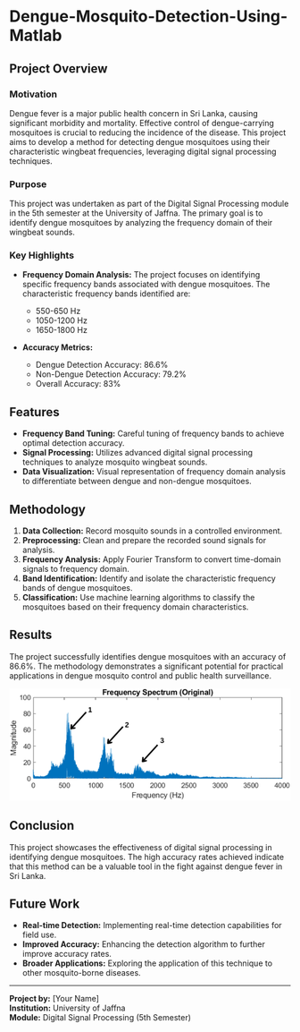 # Dengue-Mosquito-Detection-Using-Matlab

## Project Overview

### Motivation
Dengue fever is a major public health concern in Sri Lanka, causing significant morbidity and mortality. Effective control of dengue-carrying mosquitoes is crucial to reducing the incidence of the disease. This project aims to develop a method for detecting dengue mosquitoes using their characteristic wingbeat frequencies, leveraging digital signal processing techniques.

### Purpose
This project was undertaken as part of the Digital Signal Processing module in the 5th semester at the University of Jaffna. The primary goal is to identify dengue mosquitoes by analyzing the frequency domain of their wingbeat sounds.

### Key Highlights
- **Frequency Domain Analysis:** The project focuses on identifying specific frequency bands associated with dengue mosquitoes. The characteristic frequency bands identified are:
  - 550-650 Hz
  - 1050-1200 Hz
  - 1650-1800 Hz

- **Accuracy Metrics:**
  - Dengue Detection Accuracy: 86.6%
  - Non-Dengue Detection Accuracy: 79.2%
  - Overall Accuracy: 83%

## Features
- **Frequency Band Tuning:** Careful tuning of frequency bands to achieve optimal detection accuracy.
- **Signal Processing:** Utilizes advanced digital signal processing techniques to analyze mosquito wingbeat sounds.
- **Data Visualization:** Visual representation of frequency domain analysis to differentiate between dengue and non-dengue mosquitoes.

## Methodology
1. **Data Collection:** Record mosquito sounds in a controlled environment.
2. **Preprocessing:** Clean and prepare the recorded sound signals for analysis.
3. **Frequency Analysis:** Apply Fourier Transform to convert time-domain signals to frequency domain.
4. **Band Identification:** Identify and isolate the characteristic frequency bands of dengue mosquitoes.
5. **Classification:** Use machine learning algorithms to classify the mosquitoes based on their frequency domain characteristics.

## Results
The project successfully identifies dengue mosquitoes with an accuracy of 86.6%. The methodology demonstrates a significant potential for practical applications in dengue mosquito control and public health surveillance.

![Frequency Domain Analysis](https://github.com/janith99hansidu/Dengue-Mosquito-Detection-Using-Matlab/blob/main/images/dengue_FD_M.png)

## Conclusion
This project showcases the effectiveness of digital signal processing in identifying dengue mosquitoes. The high accuracy rates achieved indicate that this method can be a valuable tool in the fight against dengue fever in Sri Lanka.

## Future Work
- **Real-time Detection:** Implementing real-time detection capabilities for field use.
- **Improved Accuracy:** Enhancing the detection algorithm to further improve accuracy rates.
- **Broader Applications:** Exploring the application of this technique to other mosquito-borne diseases.

---

**Project by:** [Your Name]  
**Institution:** University of Jaffna  
**Module:** Digital Signal Processing (5th Semester)

